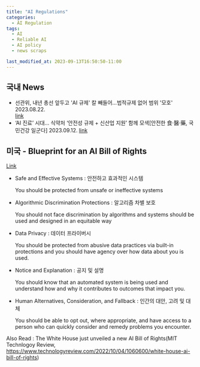```yaml
---
title: "AI Regulations"
categories:
  - AI Regulation
tags:
  - AI
  - Reliable AI
  - AI policy
  - news scraps

last_modified_at: 2023-09-13T16:50:50-11:00
---
```


## 국내 News 
 * 선관위, 내년 총선 앞두고 'AI 규제' 칼 빼들어...법적규제 없어 범위 '모호' 2023.08.22.  
   [link](https://www.ajunews.com/view/20230821183917116)
 * ‘AI 진료’ 시대… 식약처 ‘안전성 규제 + 신산업 지원’ 함께 모색[안전한 食·醫·藥, 국민건강 일군다] 2023.09.12.
   [link](https://www.munhwa.com/news/view.html?no=2023091201032521129001)


## 미국 - Blueprint for an AI Bill of Rights 
[Link](https://www.whitehouse.gov/ostp/ai-bill-of-rights/)
* Safe and Effective Systems : 안전하고 효과적인 시스템 
    
    You should be protected from unsafe or ineffective systems

* Algorithmic Discrimination Protections : 알고리즘 차별 보호
  
  You should not face discrimination by algorithms and systems should be used and designed in an equitable way

* Data Privacy : 데이터 프라이버시
  
  You should be protected from abusive data practices via built-in protections and you should have agency over how data about you is used. 

* Notice and Explanation : 공지 및 설명
  
  You should know that an automated system is being used and understand how and why it contributes to outcomes that impact you.

* Human Alternatives, Consideration, and Fallback : 인간의 대안, 고려 및 대체
  
    You should be able to opt out, where appropriate, and have access to a person who can quickly consider and remedy problems you encounter. 


Also Read : The White House just unveiled a new AI Bill of Rights(MIT Technlogoy Review, https://www.technologyreview.com/2022/10/04/1060600/white-house-ai-bill-of-rights)







